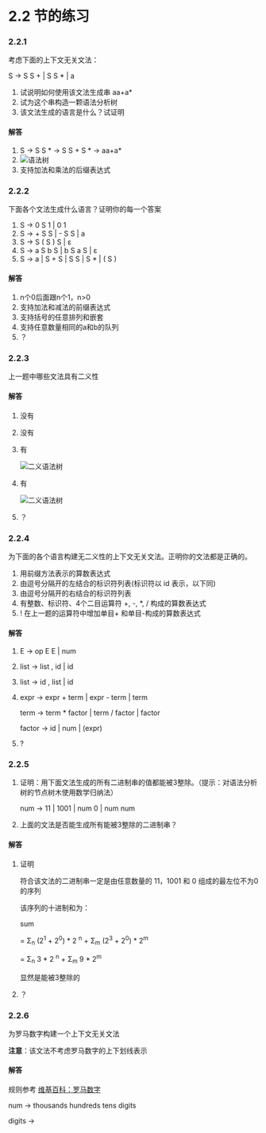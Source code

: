 # 2.2 节的练习

### 2.2.1

考虑下面的上下文无关文法：
S -> S S + | S S * | a1. 试说明如何使用该文法生成串 aa+a*2. 试为这个串构造一颗语法分析树
3. 该文法生成的语言是什么？试证明#### 解答
1. S -> S S * -> S S + S * -> aa+a*	
2. ![语法树](https://raw.github.com/fool2fish/dragon-book-practice-answer/master/ch02/2.2/assets/2.2.1-2.png)
3. 支持加法和乘法的后缀表达式### 2.2.2
下面各个文法生成什么语言？证明你的每一个答案
1. S -> 0 S 1 | 0 12. S -> + S S | - S S | a3. S -> S ( S ) S | ε4. S -> a S b S | b S a S | ε5. S -> a | S + S | S S | S * | ( S )
#### 解答
1. n个0后面跟n个1，n>0
2. 支持加法和减法的前缀表达式
3. 支持括号的任意排列和嵌套
4. 支持任意数量相同的a和b的队列
5. ？### 2.2.3
上一题中哪些文法具有二义性
#### 解答
1. 没有
2. 没有
3. 有
    
   ![二义语法树](https://raw.github.com/fool2fish/dragon-book-practice-answer/master/ch02/2.2/assets/2.2.3-3.png)
    
4. 有

    ![二义语法树](https://raw.github.com/fool2fish/dragon-book-practice-answer/master/ch02/2.2/assets/2.2.3-4.png)
    
5. ？### 2.2.4
为下面的各个语言构建无二义性的上下文无关文法。正明你的文法都是正确的。
1. 用前缀方法表示的算数表达式2. 由逗号分隔开的左结合的标识符列表(标识符以 id 表示，以下同)3. 由逗号分隔开的右结合的标识符列表4. 有整数、标识符、4个二目运算符 +, -, *, / 构成的算数表达式5. ! 在上一题的运算符中增加单目+ 和单目-构成的算数表达式
#### 解答
1.  E -> op E E | num2.  list -> list , id | id
3.  list -> id , list | id
4.  expr -> expr + term | expr - term | term
    
    term -> term * factor | term / factor | factor
    
    factor -> id | num | (expr)
5.  ?
### 2.2.5 1. 证明：用下面文法生成的所有二进制串的值都能被3整除。（提示：对语法分析树的节点树木使用数学归纳法）
    num -> 11 | 1001 | num 0 | num num
2. 上面的文法是否能生成所有能被3整除的二进制串？#### 解答
1. 证明
    符合该文法的二进制串一定是由任意数量的 11，1001 和 0 组成的最左位不为0的序列
    该序列的十进制和为：
    sum 
    = Σ<sub>n</sub> (2<sup>1</sup> + 2<sup>0</sup>) * 2 <sup>n</sup> + Σ<sub>m</sub> (2<sup>3</sup> + 2<sup>0</sup>) * 2<sup>m</sup>
    = Σ<sub>n</sub> 3 * 2 <sup>n</sup> + Σ<sub>m</sub> 9 * 2<sup>m</sup>
    显然是能被3整除的
2. ？
### 2.2.6
为罗马数字构建一个上下文无关文法
**注意**：该文法不考虑罗马数字的上下划线表示
#### 解答规则参考 [维基百科：罗马数字](http://zh.wikipedia.org/wiki/%E7%BD%97%E9%A9%AC%E6%95%B0%E5%AD%97)num -> thousands hundreds tens digits
digits -> 